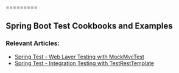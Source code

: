 =========

## Spring Boot Test Cookbooks and Examples


### Relevant Articles: 
- [Spring Test - Web Layer Testing with MockMvcTest](http://muzir.github.io/spring/testing/2019/03/03/Spring-Boot-Integration-Testing-MockMvcTest.html)
- [Spring Test - Integration Testing with TestRestTemplate](http://muzir.github.io/spring/testing/2019/03/13/Spring-Boot-Integration-Testing-HttpRequestTest.html)
